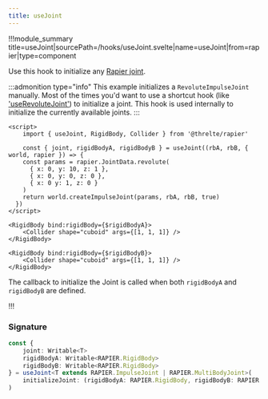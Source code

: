 ```yaml
---
title: useJoint
---
```


!!!module_summary title=useJoint|sourcePath=/hooks/useJoint.svelte|name=useJoint|from=rapier|type=component

Use this hook to initialize any [Rapier joint](https://rapier.rs/docs/user_guides/javascript/joints).

:::admonition type="info"
This example initializes a `RevoluteImpulseJoint` manually. Most of the times you'd want to use a shortcut hook (like ['useRevoluteJoint'](/rapier/use-revolute-joint)) to initialize a joint. This hook is used internally to initialize the currently available joints.
:::

```svelte
<script>
	import { useJoint, RigidBody, Collider } from '@threlte/rapier'

	const { joint, rigidBodyA, rigidBodyB } = useJoint((rbA, rbB, { world, rapier }) => {
    const params = rapier.JointData.revolute(
      { x: 0, y: 10, z: 1 },
      { x: 0, y: 0, z: 0 },
      { x: 0 y: 1, z: 0 }
    )
    return world.createImpulseJoint(params, rbA, rbB, true)
  })
</script>

<RigidBody bind:rigidBody={$rigidBodyA}>
	<Collider shape="cuboid" args={[1, 1, 1]} />
</RigidBody>

<RigidBody bind:rigidBody={$rigidBodyB}>
	<Collider shape="cuboid" args={[1, 1, 1]} />
</RigidBody>
```

The callback to initialize the Joint is called when both `rigidBodyA` and `rigidBodyB` are defined.

!!!

### Signature

```ts
const {
	joint: Writable<T>
	rigidBodyA: Writable<RAPIER.RigidBody>
	rigidBodyB: Writable<RAPIER.RigidBody>
} = useJoint<T extends RAPIER.ImpulseJoint | RAPIER.MultiBodyJoint>(
	initializeJoint: (rigidBodyA: RAPIER.RigidBody, rigidBodyB: RAPIER.RigidBody, RapierContext) => T
)
```
